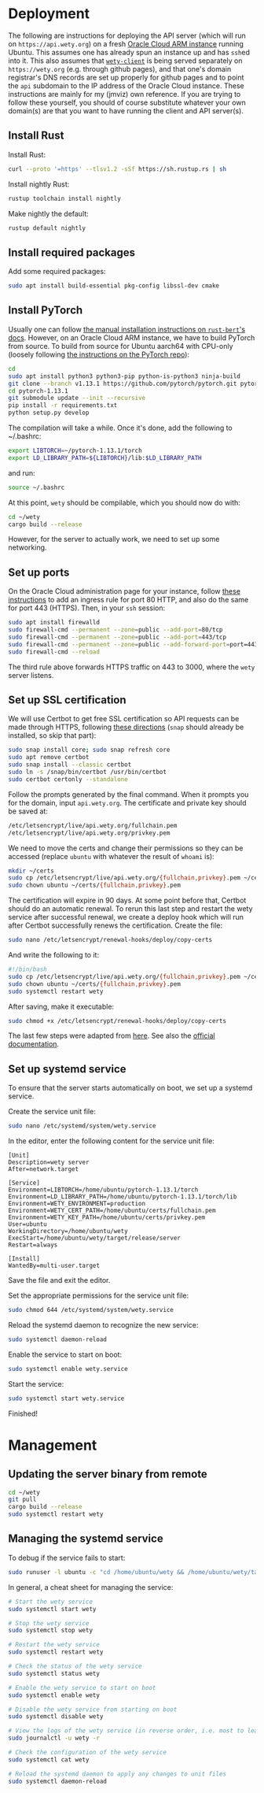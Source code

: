 # Deployment

The following are instructions for deploying the API server (which will run on `https://api.wety.org`) on a fresh [Oracle Cloud ARM instance](https://docs.oracle.com/en-us/iaas/Content/Compute/References/arm.htm) running Ubuntu. This assumes one has already spun an instance up and has `ssh`ed into it. This also assumes that [`wety-client`](https://github.com/jmviz/wety-client) is being served separately on `https://wety.org` (e.g. through github pages), and that one's domain registrar's DNS records are set up properly for github pages and to point the `api` subdomain to the IP address of the Oracle Cloud instance. These instructions are mainly for my (jmviz) own reference. If you are trying to follow these yourself, you should of course substitute whatever your own domain(s) are that you want to have running the client and API server(s).

## Install Rust

Install Rust:

```bash
curl --proto '=https' --tlsv1.2 -sSf https://sh.rustup.rs | sh
```

Install nightly Rust:

```bash
rustup toolchain install nightly
```

Make nightly the default:

```bash
rustup default nightly
```

## Install required packages

Add some required packages:

```bash
sudo apt install build-essential pkg-config libssl-dev cmake
```

## Install PyTorch

Usually one can follow [the manual installation instructions on `rust-bert`'s docs](https://docs.rs/rust-bert/0.20.0/rust_bert/#manual-installation-recommended). However, on an Oracle Cloud ARM instance, we have to build PyTorch from source. To build from source for Ubuntu aarch64 with CPU-only (loosely following [the instructions on the PyTorch repo](https://github.com/pytorch/pytorch#from-source)):

```bash
cd
sudo apt install python3 python3-pip python-is-python3 ninja-build
git clone --branch v1.13.1 https://github.com/pytorch/pytorch.git pytorch-1.13.1
cd pytorch-1.13.1
git submodule update --init --recursive
pip install -r requirements.txt
python setup.py develop
```

The compilation will take a while. Once it's done, add the following to ~/.bashrc:

```bash
export LIBTORCH=~/pytorch-1.13.1/torch
export LD_LIBRARY_PATH=${LIBTORCH}/lib:$LD_LIBRARY_PATH
```

and run:

```bash
source ~/.bashrc
```

At this point, `wety` should be compilable, which you should now do with:

```bash
cd ~/wety
cargo build --release
```

However, for the server to actually work, we need to set up some networking.

## Set up ports

On the Oracle Cloud administration page for your instance, follow [these instructions](https://docs.oracle.com/en-us/iaas/developer-tutorials/tutorials/apache-on-ubuntu/01oci-ubuntu-apache-summary.htm#add-ingress-rules) to add an ingress rule for port 80 HTTP, and also do the same for port 443 (HTTPS). Then, in your `ssh` session:

```bash
sudo apt install firewalld
sudo firewall-cmd --permanent --zone=public --add-port=80/tcp
sudo firewall-cmd --permanent --zone=public --add-port=443/tcp
sudo firewall-cmd --permanent --zone=public --add-forward-port=port=443:proto=tcp:toport=3000
sudo firewall-cmd --reload
```

The third rule above forwards HTTPS traffic on 443 to 3000, where the `wety` server listens.

## Set up SSL certification

We will use Certbot to get free SSL certification so API requests can be made through HTTPS, following [these directions](https://certbot.eff.org/instructions?ws=other&os=ubuntufocal) (`snap` should already be installed, so skip that part):

```bash
sudo snap install core; sudo snap refresh core
sudo apt remove certbot
sudo snap install --classic certbot
sudo ln -s /snap/bin/certbot /usr/bin/certbot
sudo certbot certonly --standalone
```

Follow the prompts generated by the final command. When it prompts you for the domain, input `api.wety.org`. The certificate and private key should be saved at:

```bash
/etc/letsencrypt/live/api.wety.org/fullchain.pem
/etc/letsencrypt/live/api.wety.org/privkey.pem
```

We need to move the certs and change their permissions so they can be accessed (replace `ubuntu` with whatever the result of `whoami` is):

```bash
mkdir ~/certs
sudo cp /etc/letsencrypt/live/api.wety.org/{fullchain,privkey}.pem ~/certs/
sudo chown ubuntu ~/certs/{fullchain,privkey}.pem
```

The certification will expire in 90 days. At some point before that, Certbot should do an automatic renewal. To rerun this last step and restart the wety service after successful renewal, we create a deploy hook which will run after Certbot successfully renews the certification. Create the file:

```bash
sudo nano /etc/letsencrypt/renewal-hooks/deploy/copy-certs
```

And write the following to it:

```bash
#!/bin/bash
sudo cp /etc/letsencrypt/live/api.wety.org/{fullchain,privkey}.pem ~/certs/
sudo chown ubuntu ~/certs/{fullchain,privkey}.pem
sudo systemctl restart wety
```

After saving, make it executable:

```bash
sudo chmod +x /etc/letsencrypt/renewal-hooks/deploy/copy-certs
```

The last few steps were adapted from [here](https://blogs.oracle.com/developers/post/free-ssl-certificates-in-the-oracle-cloud-using-certbot-and-lets-encrypt). See also the [official documentation](https://eff-certbot.readthedocs.io/en/stable/using.html#renewing-certificates).

## Set up systemd service

To ensure that the server starts automatically on boot, we set up a systemd service.

Create the service unit file:

```bash
sudo nano /etc/systemd/system/wety.service
```

In the editor, enter the following content for the service unit file:

```
[Unit]
Description=wety server
After=network.target

[Service]
Environment=LIBTORCH=/home/ubuntu/pytorch-1.13.1/torch
Environment=LD_LIBRARY_PATH=/home/ubuntu/pytorch-1.13.1/torch/lib
Environment=WETY_ENVIRONMENT=production
Environment=WETY_CERT_PATH=/home/ubuntu/certs/fullchain.pem
Environment=WETY_KEY_PATH=/home/ubuntu/certs/privkey.pem
User=ubuntu
WorkingDirectory=/home/ubuntu/wety
ExecStart=/home/ubuntu/wety/target/release/server
Restart=always

[Install]
WantedBy=multi-user.target
```

Save the file and exit the editor.

Set the appropriate permissions for the service unit file:

```bash
sudo chmod 644 /etc/systemd/system/wety.service
```

Reload the systemd daemon to recognize the new service:

```bash
sudo systemctl daemon-reload
```

Enable the service to start on boot:

```bash
sudo systemctl enable wety.service
```

Start the service:

```bash
sudo systemctl start wety.service
```

Finished!

# Management

## Updating the server binary from remote

```bash
cd ~/wety
git pull
cargo build --release
sudo systemctl restart wety
```

## Managing the systemd service

To debug if the service fails to start:

```bash
sudo runuser -l ubuntu -c "cd /home/ubuntu/wety && /home/ubuntu/wety/target/release/server"
```

In general, a cheat sheet for managing the service:

```bash
# Start the wety service
sudo systemctl start wety

# Stop the wety service
sudo systemctl stop wety

# Restart the wety service
sudo systemctl restart wety

# Check the status of the wety service
sudo systemctl status wety

# Enable the wety service to start on boot
sudo systemctl enable wety

# Disable the wety service from starting on boot
sudo systemctl disable wety

# View the logs of the wety service (in reverse order, i.e. most to least recent)
sudo journalctl -u wety -r

# Check the configuration of the wety service
sudo systemctl cat wety

# Reload the systemd daemon to apply any changes to unit files
sudo systemctl daemon-reload
```
